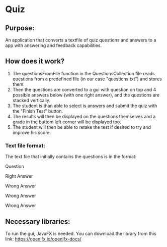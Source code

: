 # Quiz

## Purpose:
An application that converts a textfile of quiz questions and answers to a app with answering and feedback capabilities.

## How does it work?
1. The questionsFromFile function in the QuestionsCollection file reads questions from a predefined file (in our case "questions.txt") and stores them.
2. Then the questions are converted to a gui with question on top and 4 possible answers below (with one right answer), and the questions are stacked vertically.
3. The student is than able to select is answers and submit the quiz with the "Finish Test" button. 
4. The results will then be displayed on the questions themselves and a grade in the buttom left corner will be displayed too.
5. The student will then be able to retake the test if desired to try and improve his score.

### Text file format:
The text file that initially contains the questions is in the format:

Question

Right Answer

Wrong Answer

Wrong Answer

Wrong Answer

## Necessary libraries:
To run the gui, JavaFX is needed. You can download the library from this link:
https://openjfx.io/openjfx-docs/
